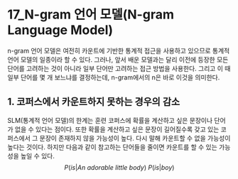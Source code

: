 # 17_N-gram 언어 모델(N-gram Language Model)

n-gram 언어 모델은 여전히 카운트에 기반한 통계적 접근을 사용하고 있으므로 통계적 언어 모델의 일종이라 할 수 있다. 그러나, 앞서 배운 모델과는 달리 이전에 등장한 모든 단어를 고려하는 것이 아니라 일부 단어만 고려하는 접근 방법을 사용한다. 그리고 이 때 일부 단어를 몇 개 보느냐를 결정하는데, n-gram에서의 n은 바로 이것을 의미한다. 



## 1. 코퍼스에서 카운트하지 못하는 경우의 감소

 SLM(통계적 언어 모델)의 한계는 훈련 코퍼스에 확률을 계산하고 싶은 문장이나 단어가 없을 수 있다는 점이다. 또한 확률을 계산하고 싶은 문장이 길어질수록 갖고 있는 코퍼스에서 그 문장이 존재하지 않을 가능성이 높다. 다시 말해 카운트할 수 없을 가능성이 높다는 것이다. 하지만 다음과 같이 참고하는 단어들을 줄이면 카운트를 할 수 있는 가능성을 높일 수 있다. 
$$
P(is|An\ adorable \ little \ body) \ P(is|boy)
$$
